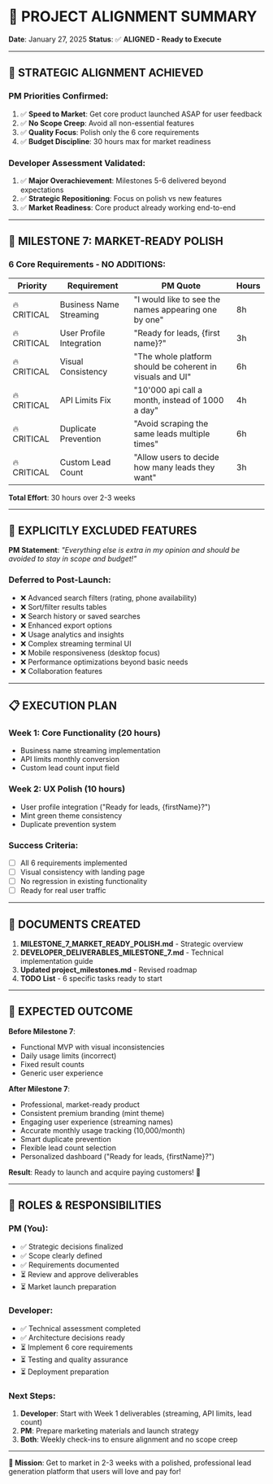 # 🤝 PROJECT ALIGNMENT SUMMARY
**Date**: January 27, 2025
**Status**: ✅ **ALIGNED - Ready to Execute**

---

## 🎯 **STRATEGIC ALIGNMENT ACHIEVED**

### **PM Priorities Confirmed**:
1. ✅ **Speed to Market**: Get core product launched ASAP for user feedback
2. ✅ **No Scope Creep**: Avoid all non-essential features 
3. ✅ **Quality Focus**: Polish only the 6 core requirements
4. ✅ **Budget Discipline**: 30 hours max for market readiness

### **Developer Assessment Validated**:
1. ✅ **Major Overachievement**: Milestones 5-6 delivered beyond expectations
2. ✅ **Strategic Repositioning**: Focus on polish vs new features
3. ✅ **Market Readiness**: Core product already working end-to-end

---

## 🚀 **MILESTONE 7: MARKET-READY POLISH** 

### **6 Core Requirements - NO ADDITIONS**:

| Priority | Requirement | PM Quote | Hours |
|----------|-------------|----------|-------|
| 🔥 CRITICAL | Business Name Streaming | "I would like to see the names appearing one by one" | 8h |
| 🔥 CRITICAL | User Profile Integration | "Ready for leads, {first name}?" | 3h |
| 🔥 CRITICAL | Visual Consistency | "The whole platform should be coherent in visuals and UI" | 6h |
| 🔥 CRITICAL | API Limits Fix | "10'000 api call a month, instead of 1000 a day" | 4h |
| 🔥 CRITICAL | Duplicate Prevention | "Avoid scraping the same leads multiple times" | 6h |
| 🔥 CRITICAL | Custom Lead Count | "Allow users to decide how many leads they want" | 3h |

**Total Effort**: 30 hours over 2-3 weeks

---

## 🚫 **EXPLICITLY EXCLUDED FEATURES**

**PM Statement**: *"Everything else is extra in my opinion and should be avoided to stay in scope and budget!"*

### **Deferred to Post-Launch**:
- ❌ Advanced search filters (rating, phone availability)
- ❌ Sort/filter results tables
- ❌ Search history or saved searches  
- ❌ Enhanced export options
- ❌ Usage analytics and insights
- ❌ Complex streaming terminal UI
- ❌ Mobile responsiveness (desktop focus)
- ❌ Performance optimizations beyond basic needs
- ❌ Collaboration features

---

## 📋 **EXECUTION PLAN**

### **Week 1: Core Functionality (20 hours)**
- Business name streaming implementation
- API limits monthly conversion
- Custom lead count input field

### **Week 2: UX Polish (10 hours)**
- User profile integration ("Ready for leads, {firstName}?")
- Mint green theme consistency 
- Duplicate prevention system

### **Success Criteria**:
- [ ] All 6 requirements implemented
- [ ] Visual consistency with landing page
- [ ] No regression in existing functionality
- [ ] Ready for real user traffic

---

## 📄 **DOCUMENTS CREATED**

1. **MILESTONE_7_MARKET_READY_POLISH.md** - Strategic overview
2. **DEVELOPER_DELIVERABLES_MILESTONE_7.md** - Technical implementation guide
3. **Updated project_milestones.md** - Revised roadmap
4. **TODO List** - 6 specific tasks ready to start

---

## 🎉 **EXPECTED OUTCOME**

**Before Milestone 7**:
- Functional MVP with visual inconsistencies
- Daily usage limits (incorrect)
- Fixed result counts
- Generic user experience

**After Milestone 7**:  
- Professional, market-ready product
- Consistent premium branding (mint theme)
- Engaging user experience (streaming names)
- Accurate monthly usage tracking (10,000/month)
- Smart duplicate prevention
- Flexible lead count selection
- Personalized dashboard ("Ready for leads, {firstName}?")

**Result**: Ready to launch and acquire paying customers! 🚀

---

## 👥 **ROLES & RESPONSIBILITIES**

### **PM (You)**:
- ✅ Strategic decisions finalized
- ✅ Scope clearly defined  
- ✅ Requirements documented
- ⏳ Review and approve deliverables
- ⏳ Market launch preparation

### **Developer**:
- ✅ Technical assessment completed
- ✅ Architecture decisions ready
- ⏳ Implement 6 core requirements
- ⏳ Testing and quality assurance
- ⏳ Deployment preparation

### **Next Steps**:
1. **Developer**: Start with Week 1 deliverables (streaming, API limits, lead count)
2. **PM**: Prepare marketing materials and launch strategy
3. **Both**: Weekly check-ins to ensure alignment and no scope creep

---

**🎯 Mission**: Get to market in 2-3 weeks with a polished, professional lead generation platform that users will love and pay for! 